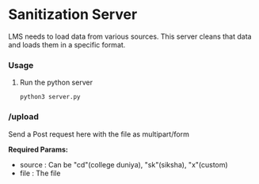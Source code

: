 # Sanitization Server

LMS needs to load data from various sources.
This server cleans that data and loads them in a specific format.

### Usage

1.  Run the python server

        python3 server.py

### <b>/upload</b>

Send a Post request here with the file as multipart/form

<b>Required Params:</b>

- source : Can be "cd"(college duniya), "sk"(siksha), "x"(custom)
- file : The file
